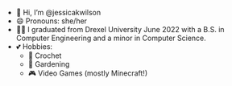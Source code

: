 - 👋 Hi, I’m @jessicakwilson
- 😄 Pronouns: she/her
- 👩‍💻 I graduated from Drexel University June 2022 with a B.S. in Computer Engineering and a minor in Computer Science.
- 💕 Hobbies: 
  - 🧶 Crochet
  - 🌱 Gardening
  - 🎮 Video Games (mostly Minecraft!)

<!---
jessicakwilson/jessicakwilson is a ✨ special ✨ repository because its `README.md` (this file) appears on your GitHub profile.
You can click the Preview link to take a look at your changes.
--->

